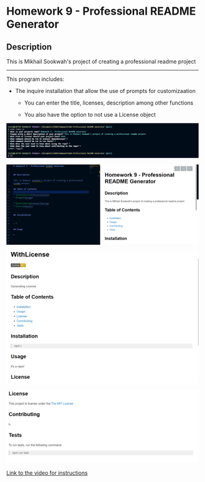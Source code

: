 # Homework 9 - Professional README Generator


## Description

This is Mikhail Sookwah's project of creating a professional readme project

---



This program includes: 

* The inquire installation that allow the use of prompts for customizaation

    * You can enter the title, licenses, description among other functions

    * You also have the option to not use a License object

![Screenshot of the working program](./images/Screen1.png)

![Screenshot of the result!](./images/Screen2.png)

![Screenshot of the licenseless version 1/2](./images/Screen3.png)

![Screenshot of the licenseless version 2/2](./images/Screen4.png)

[Link to the video for instructions](https://drive.google.com/file/d/1qV_QNK72k4Oj8nF7ESAVZWxcS-i36lUu/view?usp=sharing)

